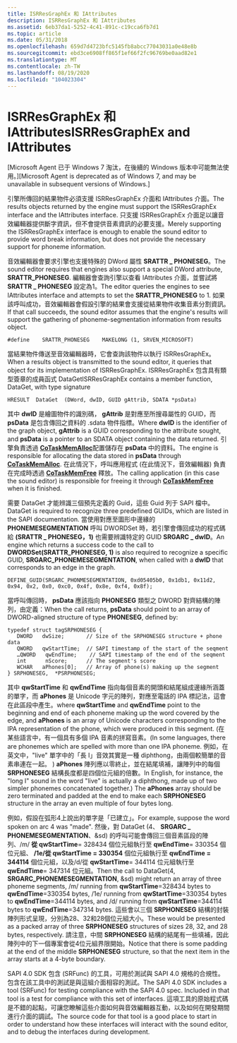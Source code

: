 ```yaml
---
title: ISRResGraphEx 和 IAttributes
description: ISRResGraphEx 和 IAttributes
ms.assetid: 6eb37da1-5252-4c41-891c-c19cca6fb7d1
ms.topic: article
ms.date: 05/31/2018
ms.openlocfilehash: 659d7d4723bfc5145fb8abcc77043031a0e48e8b
ms.sourcegitcommit: ebd3ce6908ff865f1ef66f2fc96769be0aad82e1
ms.translationtype: MT
ms.contentlocale: zh-TW
ms.lasthandoff: 08/19/2020
ms.locfileid: "104023304"
---
```

# <a name="isrresgraphex-and-iattributes"></a><span data-ttu-id="49d59-103">ISRResGraphEx 和 IAttributes</span><span class="sxs-lookup"><span data-stu-id="49d59-103">ISRResGraphEx and IAttributes</span></span>

<span data-ttu-id="49d59-104">\[Microsoft Agent 已于 Windows 7 淘汰，在後續的 Windows 版本中可能無法使用。\]</span><span class="sxs-lookup"><span data-stu-id="49d59-104">\[Microsoft Agent is deprecated as of Windows 7, and may be unavailable in subsequent versions of Windows.\]</span></span>

<span data-ttu-id="49d59-105">引擎所傳回的結果物件必須支援 ISRResGraphEx 介面和 IAttributes 介面。</span><span class="sxs-lookup"><span data-stu-id="49d59-105">The results objects returned by the engine must support the ISRResGraphEx interface and the IAttributes interface.</span></span> <span data-ttu-id="49d59-106">只支援 ISRResGraphEx 介面足以讓音效編輯器提供斷字資訊，但不會提供音素資訊的必要支援。</span><span class="sxs-lookup"><span data-stu-id="49d59-106">Merely supporting the ISRResGraphEx interface is enough to enable the sound editor to provide word break information, but does not provide the necessary support for phoneme information.</span></span>

<span data-ttu-id="49d59-107">音效編輯器會要求引擎也支援特殊的 DWord 屬性 **SRATTR \_ PHONESEG**。</span><span class="sxs-lookup"><span data-stu-id="49d59-107">The sound editor requires that engines also support a special DWord attribute, **SRATTR\_PHONESEG**.</span></span> <span data-ttu-id="49d59-108">編輯器會查詢引擎以查看 IAttributes 介面，並嘗試將 **SRATTR \_ PHONESEG** 設定為1。</span><span class="sxs-lookup"><span data-stu-id="49d59-108">The editor queries the engines to see IAttributes interface and attempts to set the **SRATTR\_PHONESEG** to 1.</span></span> <span data-ttu-id="49d59-109">如果該呼叫成功，音效編輯器會假設引擎的結果會支援從結果物件收集音素分割資訊。</span><span class="sxs-lookup"><span data-stu-id="49d59-109">If that call succeeds, the sound editor assumes that the engine's results will support the gathering of phoneme-segmentation information from results object.</span></span>

`#define    SRATTR_PHONESEG    MAKELONG (1, SRVEN_MICROSOFT)`

<span data-ttu-id="49d59-110">當結果物件傳送至音效編輯器時，它會查詢該物件以執行 ISRResGraphEx。</span><span class="sxs-lookup"><span data-stu-id="49d59-110">When a results object is transmitted to the sound editor, it queries that object for its implementation of ISRResGraphEx.</span></span> <span data-ttu-id="49d59-111">ISRResGraphEx 包含具有類型簽章的成員函式 DataGet</span><span class="sxs-lookup"><span data-stu-id="49d59-111">ISRResGraphEx contains a member function, DataGet, with type signature</span></span>

`HRESULT  DataGet  (DWord, dwID, GUID gAttrib, SDATA *psData)`

<span data-ttu-id="49d59-112">其中 **dwID** 是繪圖物件的識別碼， **gAttrib** 是對應至所搜尋屬性的 GUID，而 **psData** 是包含傳回之資料的 .sdata 物件指標。</span><span class="sxs-lookup"><span data-stu-id="49d59-112">Where **dwID** is the identifier of the graph object, **gAttrib** is a GUID corresponding to the attribute sought, and **psData** is a pointer to an SDATA object containing the data returned.</span></span> <span data-ttu-id="49d59-113">引擎負責透過 [**CoTaskMemAlloc**](/windows/desktop/api/combaseapi/nf-combaseapi-cotaskmemalloc)配置儲存在 **psData** 中的資料。</span><span class="sxs-lookup"><span data-stu-id="49d59-113">The engine is responsible for allocating the data stored in **psData** through [**CoTaskMemAlloc**](/windows/desktop/api/combaseapi/nf-combaseapi-cotaskmemalloc).</span></span> <span data-ttu-id="49d59-114">在此情況下，呼叫應用程式 (在此情況下，音效編輯器) 負責在完成時透過 [**CoTaskMemFree**](/windows/desktop/api/combaseapi/nf-combaseapi-cotaskmemfree) 釋放。</span><span class="sxs-lookup"><span data-stu-id="49d59-114">The calling application (in this case the sound editor) is responsible for freeing it through [**CoTaskMemFree**](/windows/desktop/api/combaseapi/nf-combaseapi-cotaskmemfree) when it is finished.</span></span>

<span data-ttu-id="49d59-115">需要 DataGet 才能辨識三個預先定義的 Guid，這些 Guid 列于 SAPI 檔中。</span><span class="sxs-lookup"><span data-stu-id="49d59-115">DataGet is required to recognize three predefined GUIDs, which are listed in the SAPI documentation.</span></span> <span data-ttu-id="49d59-116">當使用對應至圖形中邊緣的 **PHONEMESEGMENTATION** 呼叫 DWORDSet 時，若引擎會傳回成功的程式碼給 **(SRATTR \_ PHONESEG，1)** 也需要辨識特定的 GUID **SRGARC \_ dwID**。</span><span class="sxs-lookup"><span data-stu-id="49d59-116">An engine which returns a success code to the call to **DWORDSet(SRATTR\_PHONESEG, 1)** is also required to recognize a specific GUID, **SRGARC\_PHONEMESEGMENTATION**, when called with a **dwID** that corresponds to an edge in the graph.</span></span>

`DEFINE_GUID(SRGARC_PHONMESEGMENTATION, 0xd05405b0, 0x1db1, 0x11d2, 0x94, 0x2, 0x0, 0xc0, 0x4f, 0x8e, 0xf4, 0x8f);`

<span data-ttu-id="49d59-117">當呼叫傳回時， **psData** 應該指向 **PHONESEG** 類型之 DWORD 對齊結構的陣列，由定義：</span><span class="sxs-lookup"><span data-stu-id="49d59-117">When the call returns, **psData** should point to an array of DWORD-aligned structure of type **PHONESEG**, defined by:</span></span>

``` syntax
typedef struct tagSRPHONESEG {
   DWORD   dwSize;       // Size of the SRPHONESEG structure + phone data
   QWORD   qwStartTime;  // SAPI timestamp of the start of the seqment
   …QWORD   qwEndTime;    // SAPI timestamp of the end of the seqment
   int      nScore;      // The segment's score
   WCHAR   aPhones[0];   // Array of phone(s) making up the segment
} SRPHONESEG,  *PSRPHONESEG;
```

<span data-ttu-id="49d59-118">其中 **qwStartTime** 和 **qwEndTime** 指向每個音素的開頭和結尾組成邊緣所涵蓋的單字，而 **aPhones** 是 Unicode 字元的陣列，對應至電話的 IPA 標記法，這會在此區段中產生。</span><span class="sxs-lookup"><span data-stu-id="49d59-118">where **qwStartTime** and **qwEndTime** point to the beginning and end of each phoneme making up the word covered by the edge, and **aPhones** is an array of Unicode characters corresponding to the IPA representation of the phone, which were produced in this segment.</span></span> <span data-ttu-id="49d59-119"> (在某些語言中，有一個具有多個 IPA 音素的拼寫音素。</span><span class="sxs-lookup"><span data-stu-id="49d59-119">(In some languages, there are phonemes which are spelled with more than one IPA phoneme.</span></span> <span data-ttu-id="49d59-120">例如，在英文中，"live" 單字中的「長 I」音效其實是一種 diphthong，由兩個較簡單的音素串連在一起。 ) **aPhones** 陣列應以零終止，並在結尾填補，讓陣列中的每個 **SRPHONESEG** 結構長度都是四個位元組的倍數。</span><span class="sxs-lookup"><span data-stu-id="49d59-120">In English, for instance, the "long I" sound in the word "live" is actually a diphthong, made up of two simpler phonemes concatenated together.) The **aPhones** array should be zero terminated and padded at the end to make each **SRPHONESEG** structure in the array an even multiple of four bytes long.</span></span>

<span data-ttu-id="49d59-121">例如，假設在弧形4上說出的單字是「已建立」。</span><span class="sxs-lookup"><span data-stu-id="49d59-121">For example, suppose the word spoken on arc 4 was "made".</span></span> <span data-ttu-id="49d59-122">然後，對 DataGet (4、 **SRGARC \_ PHONEMESEGMENTATION**、&sd) 的呼叫可能會傳回三個音素區段的陣列、/m/ **從 qwStartTime**= 328434 個位元組執行至 **qwEndTime**= 330354 個位元組、 **/1e/從 qwStartTime = 330354** 個位元組執行至 **qwEndTime = 344114** 個位元組，以及/d/從 **qwStartTime**= 344114 位元組執行至 **qwEndTime**= 347314 位元組。</span><span class="sxs-lookup"><span data-stu-id="49d59-122">Then the call to DataGet(4, **SRGARC\_PHONEMESEGMENTATION**, &sd) might return an array of three phoneme segments, /m/ running from **qwStartTime**=328434 bytes to **qwEndTime**=330354 bytes, /1e/ running from **qwStartTime**=330354 bytes to **qwEndTime**=344114 bytes, and /d/ running from **qwStartTime**=344114 bytes to **qwEndTime**=347314 bytes.</span></span> <span data-ttu-id="49d59-123">這些會以三個 **SRPHONESEG** 結構的封裝陣列形式呈現，分別為28、32和28個位元組大小。</span><span class="sxs-lookup"><span data-stu-id="49d59-123">These would be presented as a packed array of three **SRPHONESEG** structures of sizes 28, 32, and 28 bytes, respectively.</span></span> <span data-ttu-id="49d59-124">請注意，中間 **SRPHONESEG** 結構的結尾有一些填補，因此陣列中的下一個專案會從4位元組界限開始。</span><span class="sxs-lookup"><span data-stu-id="49d59-124">Notice that there is some padding at the end of the middle **SRPHONESEG** structure, so that the next item in the array starts at a 4-byte boundary.</span></span>

<span data-ttu-id="49d59-125">SAPI 4.0 SDK 包含 (SRFunc) 的工具，可用於測試與 SAPI 4.0 規格的合規性。包含在該工具中的測試是與這組介面相容的測試。</span><span class="sxs-lookup"><span data-stu-id="49d59-125">The SAPI 4.0 SDK includes a tool (SRFunc) for testing compliance with the SAPI 4.0 spec. Included in that tool is a test for compliance with this set of interfaces.</span></span> <span data-ttu-id="49d59-126">這項工具的原始程式碼是不錯的起點，可讓您瞭解這些介面如何與音效編輯器互動，以及如何在開發期間進行介面的調試。</span><span class="sxs-lookup"><span data-stu-id="49d59-126">The source code for that tool is a good place to start in order to understand how these interfaces will interact with the sound editor, and to debug the interfaces during development.</span></span>

 

 